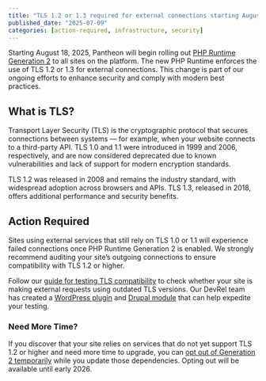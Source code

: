 ```yaml
---
title: "TLS 1.2 or 1.3 required for external connections starting August 18, 2025"
published_date: "2025-07-09"
categories: [action-required, infrastructure, security]
---
```


Starting August 18, 2025, Pantheon will begin rolling out [PHP Runtime Generation 2](/php-runtime-generation-2) to all sites on the platform. The new PHP Runtime enforces the use of TLS 1.2 or 1.3 for external connections. This change is part of our ongoing efforts to enhance security and comply with modern best practices.

## What is TLS?

Transport Layer Security (TLS) is the cryptographic protocol that secures connections between systems — for example, when your website connects to a third-party API. TLS 1.0 and 1.1 were introduced in 1999 and 2006, respectively, and are now considered deprecated due to known vulnerabilities and lack of support for modern encryption standards.

TLS 1.2 was released in 2008 and remains the industry standard, with widespread adoption across browsers and APIs. TLS 1.3, released in 2018, offers additional performance and security benefits.

## Action Required

Sites using external services that still rely on TLS 1.0 or 1.1 will experience failed connections once PHP Runtime Generation 2 is enabled. We strongly recommend auditing your site’s outgoing connections to ensure compatibility with TLS 1.2 or higher.

Follow our [guide for testing TLS compatibility](/tls-compatibility#how-do-i-check-tls-compatibility-for-my-site) to check whether your site is making external requests using outdated TLS versions. Our DevRel team has created a [WordPress plugin](https://github.com/pantheon-systems/wp-tls-compatibility-checker) and [Drupal module](https://github.com/pantheon-systems/drupal_tls_checker) that can help expedite your testing.

### Need More Time?

If you discover that your site relies on services that do not yet support TLS 1.2 or higher and need more time to upgrade, you can [opt out of Generation 2 temporarily](/php-runtime-generation-2#q-can-i-switch-back-to-the-previous-php-runtime-if-i-encounter-issues) while you update those dependencies. Opting out will be available until early 2026.
